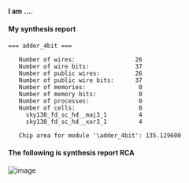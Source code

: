 #### I am ....


#### My synthesis report 

```
=== adder_4bit ===

   Number of wires:                 26
   Number of wire bits:             37
   Number of public wires:          26
   Number of public wire bits:      37
   Number of memories:               0
   Number of memory bits:            0
   Number of processes:              0
   Number of cells:                  8
     sky130_fd_sc_hd__maj3_1         4
     sky130_fd_sc_hd__xor3_1         4

   Chip area for module '\adder_4bit': 135.129600
   ```
   
   #### The following is synthesis report RCA
   
   ![image](https://github.com/visionvlsi/demo/assets/98731221/af53e6d0-3eb5-49da-aded-18a815b21d9e)

